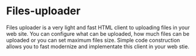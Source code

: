 # Files-uploader
Files uploader is a very light and fast HTML client to uploading files in your web site. You can configure what can be uploaded, how much files can be uploaded or you can set maximum files size. Simple code construction allows you to fast modernize and implementate this client in your web stie.
